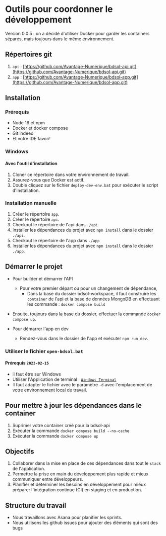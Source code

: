 # Outils pour coordonner le développement

Version 0.0.5 : on a décidé d'utiliser Docker pour garder les containers séparés, mais toujours dans le même
environnement.

## Répertoires git

1. `api` : [https://github.com/Avantage-Numerique/bdsol-api.git](https://github.com/Avantage-Numerique/bdsol-api.git)
2. `app` : [https://github.com/Avantage-Numerique/bdsol-app.git](https://github.com/Avantage-Numerique/bdsol-app.git)

## Installation

### Prérequis

- Node 16 et npm
- Docker et docker compose
- Git indeed
- Et votre IDE favori!

### Windows

#### Avec l'outil d'installation
1. Cloner ce répertoire dans votre environnement de travail.
2. Assurez-vous que Docker est actif.
3. Double cliquez sur le fichier `deploy-dev-env.bat` pour exécuter le script d'installation.

### Installation manuelle

1. Créer le répertoire `app`.
2. Créer le répertoire `api`.
3. Checkout le répertoire de l'api dans `./api`
5. Installer les dépendances du projet avec `npm install` dans le dossier `./api`.
6. Checkout le répertoire de l'app dans `./app`
8. Installer les dépendances du projet avec `npm install` dans le dossier `./app`.


## Démarrer le projet

- Pour builder et démarrer l'API
  - Pour votre premier départ ou pour un changement de dépendance,
    - Dans la base du dossier bdsol-workspace, il faut construire les `container` de l'api et la base de données MongoDB en effectuant les commande :
      `docker compose build`

- Ensuite, toujours dans la base du dossier, effectuer la commande `docker compose up`.

- Pour démarrer l'app en dev
  - Rendez-vous dans le dossier de l'app et exécuter `npm run dev`.

### Utiliser le fichier `open-bdsol.bat`

#### Prérequis `2023-02-15`
- il faut être sur Windows
- Utiliser l'Application de terminal : [`Windows Terminal`](https://apps.microsoft.com/store/detail/windows-terminal/9N0DX20HK701?hl=fr-ca&gl=ca&rtc=1)
- Il faut adapter le fichier avec le paramètre `-d` avec l'emplacement de  votre environnement local de travail.
  

  
## Pour mettre à jour les dépendances dans le container
1. Suprimer votre container créé pour la bdsol-api
2. Exécuter la commande `docker compose build --no-cache`
2. Exécuter la commande `docker compose up`

## Objectifs

1. Collaborer dans la mise en place de ces dépendances dans tout le `stack` de l'application.
2. Permettre la prise en main du développement plus rapide et mieux communiquer entre développeurs.
3. Planifier et déterminer les besoins en développement pour mieux préparer l'intégration continue (CI) en staging et en
   production.

## Structure du travail
- Nous travaillons avec Asana pour planifier les sprints.
- Nous utilisons les github issues pour ajouter des éléments qui sont des bugs
